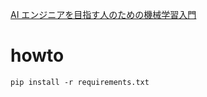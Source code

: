 [AI エンジニアを目指す人のための機械学習入門](https://www.amazon.co.jp/AI%E3%82%A8%E3%83%B3%E3%82%B8%E3%83%8B%E3%82%A2%E3%82%92%E7%9B%AE%E6%8C%87%E3%81%99%E4%BA%BA%E3%81%AE%E3%81%9F%E3%82%81%E3%81%AE%E6%A9%9F%E6%A2%B0%E5%AD%A6%E7%BF%92%E5%85%A5%E9%96%80-%E5%AE%9F%E8%A3%85%E3%81%97%E3%81%AA%E3%81%8C%E3%82%89%E3%82%A2%E3%83%AB%E3%82%B4%E3%83%AA%E3%82%BA%E3%83%A0%E3%81%AE%E6%B5%81%E3%82%8C%E3%82%92%E5%AD%A6%E3%81%B6-Software-Design-plus%E3%82%B7%E3%83%AA%E3%83%BC%E3%82%BA/dp/4297112094/ref=asc_df_4297112094/?tag=jpgo-22&linkCode=df0&hvadid=342534585338&hvpos=&hvnetw=g&hvrand=11957575588871383029&hvpone=&hvptwo=&hvqmt=&hvdev=c&hvdvcmdl=&hvlocint=&hvlocphy=1028828&hvtargid=pla-899656928067&psc=1&mcid=8aff017c10d83cc4b4ea6bb8d4d2863a&th=1&psc=1)

# howto

```
pip install -r requirements.txt
```
